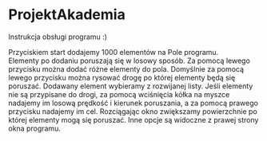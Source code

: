 # ProjektAkademia

Instrukcja obsługi programu :)

Przyciskiem start dodajemy 1000 elementów na Pole programu.  
Elementy po dodaniu poruszają się w losowy sposób. 
Za pomocą lewego przycisku można dodać różne elementy do pola. 
Domyślnie za pomocą lewego przycisku można rysować drogę po której elementy będą się poruszać. Dodawany element wybieramy z rozwijanej listy. 
Jeśli elementy nie są przypisane do drogi, za pomocą wciśnięcia kółka na myszce nadajemy im losową prędkość i kierunek poruszania, 
a za pomocą prawego przycisku nadajemy im cel. Rozciągając okno zwiększamy powierzchnie po której elementy mogą się poruszać. 
Inne opcje są widoczne z prawej strony okna programu. 
